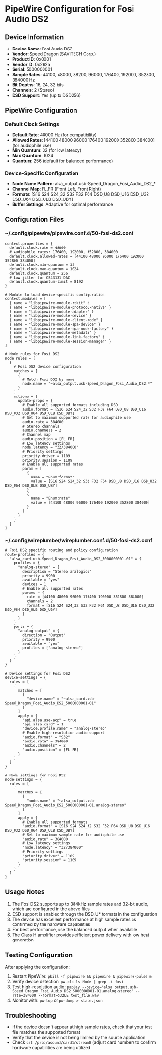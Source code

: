 # PipeWire Configuration for Fosi Audio DS2

## Device Information
- **Device Name**: Fosi Audio DS2
- **Vendor**: Speed Dragon (SAVITECH Corp.)
- **Product ID**: 0x0001
- **Vendor ID**: 0x262a
- **Serial**: 5000000001
- **Sample Rates**: 44100, 48000, 88200, 96000, 176400, 192000, 352800, 384000 Hz
- **Bit Depths**: 16, 24, 32 bits
- **Channels**: 2 (Stereo)
- **DSD Support**: Yes (up to DSD256)

## PipeWire Configuration

### Default Clock Settings
- **Default Rate**: 48000 Hz (for compatibility)
- **Allowed Rates**: [44100 48000 96000 176400 192000 352800 384000] (for audiophile use)
- **Min Quantum**: 32 (for low latency)
- **Max Quantum**: 1024
- **Quantum**: 256 (default for balanced performance)

### Device-Specific Configuration
- **Node Name Pattern**: alsa_output.usb-Speed_Dragon_Fosi_Audio_DS2_*
- **Channel Map**: FL,FR (Front Left, Front Right)
- **Formats**: [S16 S24 S24_32 S32 F32 F64 DSD_U8 DSD_U16 DSD_U32 DSD_U64 DSD_ULB DSD_UBY]
- **Buffer Settings**: Adaptive for optimal performance

## Configuration Files

### ~/.config/pipewire/pipewire.conf.d/50-fosi-ds2.conf
```
context.properties = {
  default.clock.rate = 48000
  # Audiophile rates: 176400, 192000, 352800, 384000
  default.clock.allowed-rates = [44100 48000 96000 176400 192000 352800 384000]
  default.clock.min-quantum = 32
  default.clock.max-quantum = 1024
  default.clock.quantum = 256
  # Low jitter for CS43131 DAC
  default.clock.quantum-limit = 8192
}

# Module to load device-specific configuration
context.modules = [
  { name = "libpipewire-module-rtkit" }
  { name = "libpipewire-module-protocol-native" }
  { name = "libpipewire-module-adapter" }
  { name = "libpipewire-module-device" }
  { name = "libpipewire-module-client-node" }
  { name = "libpipewire-module-spa-device" }
  { name = "libpipewire-module-spa-node-factory" }
  { name = "libpipewire-module-metadata" }
  { name = "libpipewire-module-link-factory" }
  { name = "libpipewire-module-session-manager" }
]

# Node rules for Fosi DS2
node.rules = [
  {
    # Fosi DS2 device configuration
    matches = [
      {
        # Match Fosi DS2 by name
        node.name = "~alsa_output.usb-Speed_Dragon_Fosi_Audio_DS2.*"
      }
    ]
    actions = {
      update-props = {
        # Enable all supported formats including DSD
        audio.format = [S16 S24 S24_32 S32 F32 F64 DSD_U8 DSD_U16 DSD_U32 DSD_U64 DSD_ULB DSD_UBY]
        # Set to maximum supported rate for audiophile use
        audio.rate = 384000
        # Stereo channels
        audio.channels = 2
        # Channel map
        audio.position = [FL FR]
        # Low latency settings
        node.latency = "32/384000"
        # Priority settings
        priority.driver = 1109
        priority.session = 1109
        # Enable all supported rates
        param = [
          {
            name = "Enum:format"
            value = [S16 S24 S24_32 S32 F32 F64 DSD_U8 DSD_U16 DSD_U32 DSD_U64 DSD_ULB DSD_UBY]
          }
          {
            name = "Enum:rate"
            value = [44100 48000 96000 176400 192000 352800 384000]
          }
        ]
      }
    }
  }
]
```

### ~/.config/wireplumber/wireplumber.conf.d/50-fosi-ds2.conf
```
# Fosi DS2 specific routing and policy configuration
route-profiles = {
  "alsa_card.usb-Speed_Dragon_Fosi_Audio_DS2_5000000001-01" = {
    profiles = {
      "analog-stereo" = {
        description = "Stereo analogico"
        priority = 9900
        available = "yes"
        devices = 1
        # Enable all supported rates
        params = {
          rate = [44100 48000 96000 176400 192000 352800 384000]
          channels = 2
          format = [S16 S24 S24_32 S32 F32 F64 DSD_U8 DSD_U16 DSD_U32 DSD_U64 DSD_ULB DSD_UBY]
        }
      }
    }
    ports = {
      "analog-output" = {
        direction = "Output"
        priority = 9900
        available = "yes"
        profiles = ["analog-stereo"]
      }
    }
  }
}

# Device settings for Fosi DS2
device-settings = {
  rules = [
    {
      matches = [
        {
          "device.name" = "~alsa_card.usb-Speed_Dragon_Fosi_Audio_DS2_5000000001-01"
        }
      ]
      apply = {
        "api.alsa.use-acp" = true
        "api.alsa.card" = 1
        "device.profile.name" = "analog-stereo"
        # Enable high-resolution audio support
        "audio.format" = "S32"
        "audio.rate" = 384000
        "audio.channels" = 2
        "audio.position" = [FL FR]
      }
    }
  ]
}

# Node settings for Fosi DS2
node-settings = {
  rules = [
    {
      matches = [
        {
          "node.name" = "~alsa_output.usb-Speed_Dragon_Fosi_Audio_DS2_5000000001-01.analog-stereo"
        }
      ]
      apply = {
        # Enable all supported formats
        "audio.format" = [S16 S24 S24_32 S32 F32 F64 DSD_U8 DSD_U16 DSD_U32 DSD_U64 DSD_ULB DSD_UBY]
        # Set to maximum sample rate for audiophile use
        "audio.rate" = 384000
        # Low latency settings
        "node.latency" = "32/384000"
        # Priority settings
        "priority.driver" = 1109
        "priority.session" = 1109
      }
    }
  ]
}
```

## Usage Notes

1. The Fosi DS2 supports up to 384kHz sample rates and 32-bit audio, which are configured in the above files
2. DSD support is enabled through the DSD_U* formats in the configuration
3. The device has excellent performance at high sample rates as confirmed by the hardware capabilities
4. For best performance, use the balanced output when available
5. The Class H amplifier provides efficient power delivery with low heat generation

## Testing Configuration

After applying the configuration:

1. Restart PipeWire: `pkill -f pipewire && pipewire & pipewire-pulse &`
2. Verify device detection: `pw-cli ls Node | grep -i fosi`
3. Test high-resolution audio: `paplay --device="alsa_output.usb-Speed_Dragon_Fosi_Audio_DS2_5000000001-01.analog-stereo" --rate=384000 --format=S32LE test_file.wav`
4. Monitor with: `pw-top` or `pw-dump > state.json`

## Troubleshooting

- If the device doesn't appear at high sample rates, check that your test file matches the supported format
- Verify that the device is not being limited by the source application
- Check `cat /proc/asound/card1/stream0` (adjust card number) to confirm hardware capabilities are being utilized
